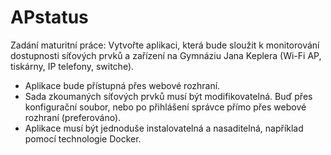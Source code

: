 # APstatus
Zadání maturitní práce:
Vytvořte aplikaci, která bude sloužit k monitorování dostupnosti síťových prvků a zařízení
na Gymnáziu Jana Keplera (Wi-Fi AP, tiskárny, IP telefony, switche).
- Aplikace bude přístupná přes webové rozhraní.
- Sada zkoumaných síťových prvků musí být modifikovatelná. Buď přes konfigurační
soubor, nebo po přihlášení správce přímo přes webové rozhraní (preferováno).
- Aplikace musí být jednoduše instalovatelná a nasaditelná, například pomocí technologie
Docker.
